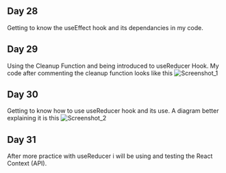 ## Day 28
Getting to know the useEffect hook and its dependancies in my code.  
## Day 29  
Using the Cleanup Function and being introduced to useReducer Hook. My code after commenting the cleanup function looks like this ![Screenshot_1](https://user-images.githubusercontent.com/90603989/173208294-fe58302a-9097-4b4c-a491-7cbb737f2608.png)  
## Day 30  
Getting to know how to use useReducer hook and its use. A diagram better explaining it is this ![Screenshot_2](https://user-images.githubusercontent.com/90603989/173399061-2b42c321-a44a-4693-bbed-5a25e05c44c5.png)  
## Day 31  
After more practice with useReducer i will be using and testing the React Context (API).
